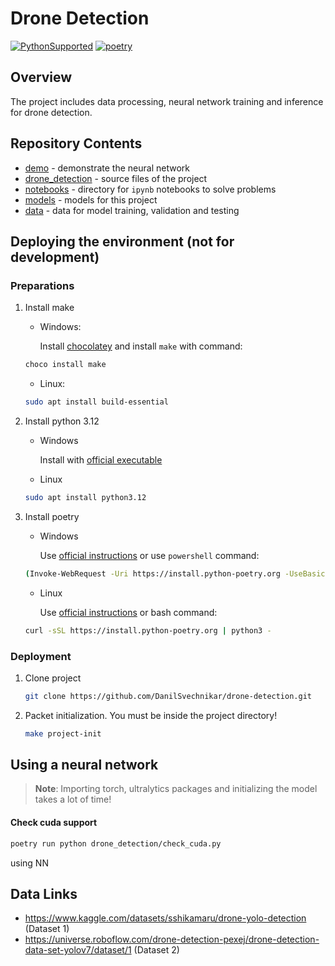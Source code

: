 # Drone Detection

[![PythonSupported](https://img.shields.io/badge/python-3.12-brightgreen.svg)](https://python3statement.org/#sections50-why)
[![poetry](https://img.shields.io/endpoint?url=https://python-poetry.org/badge/v0.json)](https://python-poetry.org/)

## Overview
The project includes data processing, neural network training and inference for drone detection.

## Repository Contents

- [demo](demo) - demonstrate the neural network
- [drone_detection](drone_detection) - source files of the project
- [notebooks](notebooks) - directory for `ipynb` notebooks to solve problems
- [models](models) - models for this project
- [data](data) - data for model training, validation and testing

## Deploying the environment (not for development)
### Preparations

1. Install make
    - Windows:

        Install [chocolatey](https://chocolatey.org/install) and install `make` with command:

    ```bash
    choco install make
    ```

    - Linux:

    ```bash
    sudo apt install build-essential
    ```

2. Install python 3.12
    - Windows

        Install with [official executable](https://www.python.org/downloads/)

    - Linux

    ```bash
    sudo apt install python3.12
    ```

3. Install poetry

   - Windows

        Use [official instructions](https://python-poetry.org/docs/#windows-powershell-install-instructions) or use `powershell` command:

    ```bash
    (Invoke-WebRequest -Uri https://install.python-poetry.org -UseBasicParsing).Content | py -
    ```

   - Linux

        Use [official instructions](https://python-poetry.org/docs/#installing-with-the-official-installer) or bash command:

    ```bash
    curl -sSL https://install.python-poetry.org | python3 -
    ```

### Deployment
1. Clone project

    ```bash
    git clone https://github.com/DanilSvechnikar/drone-detection.git
   ```

2. Packet initialization. You must be inside the project directory!
    ```bash
   make project-init
   ```

## Using a neural network
> **Note**: Importing torch, ultralytics packages and initializing the model takes a lot of time!

#### Check cuda support
   ```bash
   poetry run python drone_detection/check_cuda.py
   ```

using NN

## Data Links
  - https://www.kaggle.com/datasets/sshikamaru/drone-yolo-detection (Dataset 1)
  - https://universe.roboflow.com/drone-detection-pexej/drone-detection-data-set-yolov7/dataset/1 (Dataset 2)
